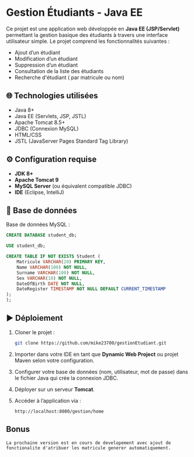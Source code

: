 # Gestion Étudiants - Java EE

Ce projet est une application web développée en **Java EE (JSP/Servlet)** permettant la gestion basique des étudiants à travers une interface utilisateur simple. Le projet comprend les fonctionnalités suivantes :

- Ajout d’un étudiant
- Modification d’un étudiant
- Suppression d’un étudiant
- Consultation de la liste des étudiants
- Recherche d'étudiant ( par matricule ou nom)

## 🌐 Technologies utilisées

- Java 8+
- Java EE (Servlets, JSP, JSTL)
- Apache Tomcat 8.5+
- JDBC (Connexion MySQL)
- HTML/CSS
- JSTL (JavaServer Pages Standard Tag Library)


## ⚙️ Configuration requise

- **JDK 8+**
- **Apache Tomcat 9**
- **MySQL Server** (ou équivalent compatible JDBC)
- **IDE** (Eclipse, IntelliJ)

## 🧠 Base de données

Base de données MySQL :

```sql
CREATE DATABASE student_db;

USE student_db;

CREATE TABLE IF NOT EXISTS Student (
    Matricule VARCHAR(20) PRIMARY KEY,
    Name VARCHAR(100) NOT NULL,
    Surname VARCHAR(100) NOT NULL,
    Sex VARCHAR(10) NOT NULL,
    DateOfBirth DATE NOT NULL,
    DateRegister TIMESTAMP NOT NULL DEFAULT CURRENT_TIMESTAMP
);
);
```

## ▶️ Déploiement

1. Cloner le projet :
   ```bash
   git clone https://github.com/mike23700/gestionEtudiant.git
   ```

2. Importer dans votre IDE en tant que **Dynamic Web Project** ou projet Maven selon votre configuration.

3. Configurer votre base de données (nom, utilisateur, mot de passe) dans le fichier Java qui crée la connexion JDBC.

4. Déployer sur un serveur **Tomcat**.

5. Accéder à l’application via :
   ```
   http://localhost:8080/gestion/home
   ```

## Bonus

```
La prochaine version est en cours de developement avec ajout de fonctionalite d'atribuer les matricule generer automatiquement.

```

